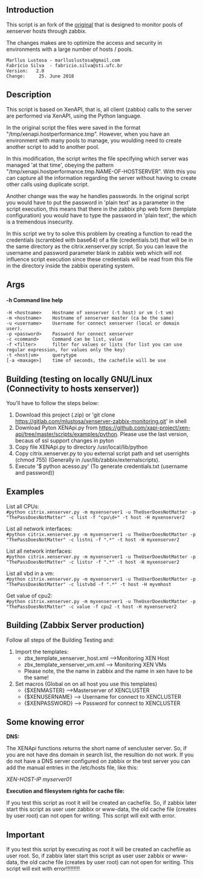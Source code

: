 ## Introduction

This script is an fork of the [original](https://share.zabbix.com/cat-app/cluster/monitoring-citrix-xenserver-host-and-vms-based-on-pyton-xenapi) that is designed to monitor pools of xenserver hosts through zabbix.

The changes makes are to optimize the access and security in environments with a large number of hosts / pools.

`Marllus Lustosa - marlluslustosa@gmail.com`<br>
`Fabrício Silva  - fabricio.silva@sti.ufc.br`<br>
`Version:   2.0`<br>
`Change:     25. June 2018`<br>

## Description

This script is based on XenAPI, that is, all client (zabbix) calls to the server are performed via XenAPI, using the Python language.

In the original script the files were saved in the format "/tmp/xenapi.hostperformance.tmp". However, when you have an environment with many pools to manage, you woulding need to create another script to add to another pool.

In this modification, the script writes the file specifying which server was managed 'at that time', obeying the pattern "/tmp/xenapi.hostperformance.tmp.NAME-OF-HOSTSERVER".
With this you can capture all the information regarding the server without having to create other calls using duplicate script.

Another change was the way he handles passwords.
In the original script you would have to put the password in 'plain text' as a parameter in the script execution, this means that there in the zabbix php web form (template configuration) you would have to type the password in 'plain text', the which is a tremendous insecurity.

In this script we try to solve this problem by creating a function to read the credentials (scrambled with base64) of a file (credentials.txt) that will be in the same directory as the citrix.xenserver.py script. So you can leave the username and password parameter blank in zabbix web which will not influence script execution since these credentials will be read from this file in the directory inside the zabbix operating system.

## Args
#### -h               Command line help

`-H <hostname>    Hostname of xenserver (-t host) or vm (-t vm)`<br>
`-m <hostname>    Hostname of xenserver master (ca be the same)`<br>
`-u <username>    Username for connect xenserver (local or domain user).`<br>
`-p <password>    Password for connect xenserver`<br>
`-c <command>     Command can be list, value`<br>
`-f <filter>      filter for values or lists (for list you can use regular expression, for values only the key)`<br>
`-t <host|vm>     querytype`<br>
`[-a <maxage>]    time of seconds, the cachefile will be use`<br>

## Building (testing on locally GNU/Linux (Connectivity to hosts xenserver))

You'll have to follow the steps below:

1. Download this project (.zip) or 'git clone https://gitlab.com/mlustosa/xenserver-zabbix-monitoring.git' in shell
1. Download Pyton XENApi.py from https://github.com/xapi-project/xen-api/tree/master/scripts/examples/python. Please use the last version, becaus of ssl support changes in pyton
1. Copy file XENApi.py to directory /usr/local/lib/python
1. Copy citrix.xenserver.py to you external script path and set userrights (chmod 755) (Generally in /usr/lib/zabbix/externalscripts).
1. Execute '$ python acesso.py' (To generate credentials.txt (username and password))

## Examples
List all CPUs:<br>
`#python citrix.xenserver.py -m myxenserver1 -u TheUserDoesNotMatter -p "ThePassDoesNotMatter" -c list -f "cpu\d+" -t host -H myxenserver2`

List all network interfaces:<br>
`#python citrix.xenserver.py -m myxenserver1 -u TheUserDoesNotMatter -p "ThePassDoesNotMatter" -c listni -f ".*" -t host -H myxenserver2`

List all network interfaces:<br>
`#python citrix.xenserver.py -m myxenserver1 -u TheUserDoesNotMatter -p "ThePassDoesNotMatter" -c listsr -f ".*" -t host -H myxenserver2`

List all vbd in a vm:<br>
`#python citrix.xenserver.py -m myxenserver1 -u TheUserDoesNotMatter -p "ThePassDoesNotMatter" -c listvbd -f ".*" -t host -H myvmhost`

Get value of cpu2:<br>
`#python citrix.xenserver.py -m myxenserver1 -u TheUserDoesNotMatter -p "ThePassDoesNotMatter" -c value -f cpu2 -t host -H myxenserver2`

## Building (Zabbix Server production)

Follow all steps of the Building Testing and:

1. Import the templates: 
    - zbx_template_xenserver_host.xml -->Monitoring XEN Host
    - zbx_template_xenserver_vm.xml --> Monitoring XEN VMs
    - Please note, the the name in zabbix and the name in xen have to be the same!
1. Set macros (Global on on all host you use this templates)
    - {$XENMASTER} -->Masterserver of XENCLUSTER
    - {$XENUSERNAME} --> Username for connect to XENCLUSTER
    - {$XENPASSWORD} --> Password for connect to XENCLUSTER

## Some knowing error

**DNS:**

The XENApi functions returns the short name of xencluster server. So, if you are not have dns domain in search list, the resultion 
do not work. If you do not have a DNS server configured on zabbix or the test server you can add the manual entries in the /etc/hosts file, like this:

*XEN-HOST-IP myserver01*


**Execution and filesystem rights for cache file:**

If you test this script as root it will be created an cachefile. So, if zabbix later start this script as user user zabbix or 
www-data, the old cache file (creates by user root) can not open for writing. This script will exit with error.

## Important

If you test this script by executing as root it will be created an cachefile as user root. So, if zabbix later start this script as user user zabbix or www-data, the old cache file (creates by user root) can not open for writing. This script will exit with error!!!!!!!!!
